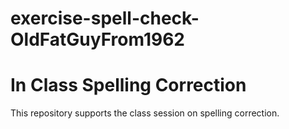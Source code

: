 # exercise-spell-check-OldFatGuyFrom1962
# In Class Spelling Correction

This repository supports the class session on spelling correction.  
